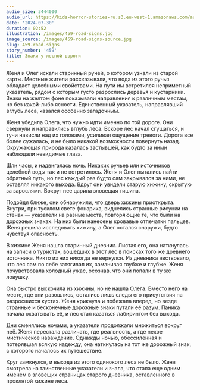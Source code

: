 ```yaml
---
audio_size: 3444000
audio_url: https://kids-horror-stories-ru.s3.eu-west-1.amazonaws.com/audio/459-road-signs.mp3
date: '2024-07-30'
duration: 02:52
illustration: /images/459-road-signs.jpg
image_source: /images/459-road-signs-source.jpg
slug: 459-road-signs
story_number: '459'
title: Знаки у лесной дороги
---
```


Женя и Олег искали старинный ручей, о котором узнали из старой карты. Местные жители рассказывали, что вода из этого ручья обладает целебными свойствами. На пути им встретился неприметный указатель, рядом с которым густо разрослись деревья и кустарники. Знаки на желтом фоне показывали направления к различным местам, но без какой-либо ясности. Единственный указатель, направлявший вглубь леса, казался особенно загадочным.

Женя убедила Олега, что нужно идти именно по той дороге. Они свернули и направились вглубь леса. Вскоре лес начал сгущаться, и тучи нависли над их головами, усиливая ощущение тревоги. Дорога все более сужалась, и не было никакой возможности повернуть назад. Окружающая природа казалась застывшей, как будто за ними наблюдали невидимые глаза.

Шли часы, и надвигалась ночь. Никаких ручьев или источников целебной воды так и не встретилось. Женя и Олег пытались найти обратный путь, но лес каждый раз будто сам закрывался за ними, не оставляя никакого выхода. Вдруг они увидели старую хижину, скрытую за зарослями. Вокруг нее царила зловещая тишина.

Подойдя ближе, они обнаружили, что дверь хижины приоткрыта. Внутри, при тусклом свете фонарика, виднелись странные рисунки на стенах — указатели на разные места, повторяющие те, что были на дорожных знаках. На них были нанесены кровавые отпечатки пальцев. Женя решила исследовать хижину, а Олег остался снаружи, будто чувствуя опасность.

В хижине Женя нашла старинный дневник. Листая его, она наткнулась на записи о туристах, вошедших в этот лес в поисках того же древнего источника. Никто из них никогда не вернулся. Из дневника явствовало, что лес сам по себе затягивал их, заманивая глубже и глубже. Женя почувствовала холодный ужас, осознав, что они попали в ту же ловушку.

Она быстро выскочила из хижины, но не нашла Олега. Вместо него на месте, где они разошлись, остались лишь следы его присутствия на разросшихся кустах. Женя крикнула и побежала вперед, но везде странные и бесконечные дорожные знаки путали её разум. Паника начала охватывать её, и лес стал казаться лабиринтом без выхода.

Дни сменялись ночами, а указатели продолжали множиться вокруг неё. Женя перестала различать, где реальность, а где некое мистическое наваждение. Однажды ночью, обессиленная и потерявшая всякую надежду, она наткнулась на тот же дорожный знак, с которого началось их путешествие.

Круг замкнулся, и выхода из этого одинокого леса не было. Женя смотрела на таинственные указатели и знала, что стала еще одним именем в зловещих страницах старого дневника, оставленного в проклятой хижине леса.